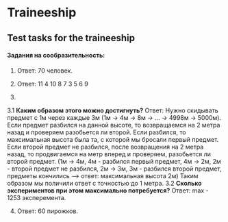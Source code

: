 # Traineeship
## Test tasks for the traineeship

#### Задания на сообразительность:
1. Ответ: 70 человек.

2. Ответ: 11  4  10
           8  7   3
           5  6   9

3. 
3.1 **Каким образом этого можно достигнуть?**
    Ответ: Нужно скидывать предмет с 1м через каждые 3м (1м -> 4м -> 8м -> ... -> 4998м -> 5000м). Если предмет разбился на данной высоте, то возвращаемся на 2 метра назад и проверяем разобьется ли второй. Если разбился, то максимальная высота была та, с которой мы бросали первый предмет. Если второй предмет не разбился, после возвращения на 2 метра назад, то продвигаемся на метр вперед и проверяем, разобьется ли второй предмет. (1м -> 4м, 4м - разбился первый предмет, 4м -> 2м, 2м - второй предмет не разбился, 2м -> 3м, 3м - разбился второй предмет, предметы кончились --> ответ: максимальная высота 2м) Таким образом мы поличили ответ с точностью до 1 метра.
3.2 **Сколько экспериментов при этом максимально потребуется?**
    Ответ: max - 1253 эксперемента.

4. Ответ: 60 пирожков.